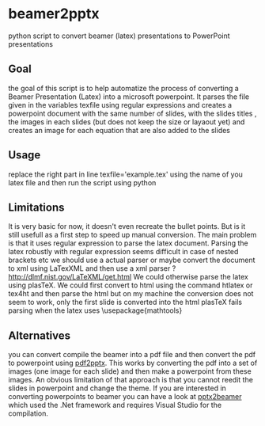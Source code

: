 # beamer2pptx
python script to convert beamer (latex) presentations to PowerPoint presentations

## Goal
the goal of this script is to help automatize the process of converting  a Beamer Presentation (Latex) into a microsoft powerpoint.
It parses the file given in the variables texfile using regular expressions and creates a powerpoint document with the same number of slides, with the slides titles , the images in each slides (but does not keep the size or layaout yet) and creates an image for each equation that are also added to the slides

## Usage

replace the right part in line texfile='example.tex' using the name of you latex file
and then run the script using python

## Limitations

It is very basic for now, it doesn't even recreate the bullet points. But is it still usefull as a first step to speed up manual conversion.
The main problem is that it uses regular expression to parse the latex document. 
Parsing the latex robustly with regular expression seems difficult in case of nested brackets etc we should use a actual parser or maybe convert the document to xml using LaTexXML and then use a xml parser ?  http://dlmf.nist.gov/LaTeXML/get.html 
We could otherwise parse the latex using  plasTeX. 
We could first convert to html using the command htlatex or tex4ht and then parse the html but on my machine the conversion does not seem to work, only the first slide is converted into the html
plasTeX fails parsing when the latex uses \usepackage{mathtools}

## Alternatives 

you can convert compile the beamer into a pdf file and then convert the pdf to powerpoint using [pdf2pptx](https://github.com/ashafaei/pdf2pptx).
This works by converting the pdf into a set of images (one image for each slide) and then make a powerpoint from these images.
An obvious limitation of that approach is that you cannot reedit the slides in powerpoint and change the theme.
If you are interested in converting powerpoints to beamer you can have a look at [pptx2beamer](https://github.com/IngoScholtes/pptx2beamer)
which used the .Net framework and requires Visual Studio for the compilation.




